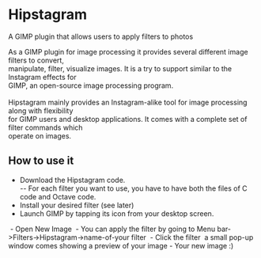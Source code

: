 # Hipstagram
A GIMP plugin that allows users to apply filters to photos

As a GIMP plugin for image processing it provides several different image filters to convert, <br>
manipulate, filter, visualize images. It is a try to support similar to the Instagram effects for  <br>
GIMP, an open-source image processing program. <br>
<br>
Hipstagram mainly provides an Instagram-alike tool for image processing along with flexibility <br>
for GIMP users and desktop applications. It comes with a complete set of filter commands which  <br>
operate on images.<br>

## How to use it

- Download the Hipstagram code. <br>
-- For each filter you want to use, you have to have both the files of C code and Octave 
code.
- Install your desired filter (see later)
- Launch GIMP by tapping its icon from your desktop screen.
<image>
- Open New Image
<image>
- You can apply the filter by going to Menu bar->Filters->Hipstagram->name-of-your filter 
<image>
- Click the filter
<image>
a small pop-up window comes showing a preview of your image
- Your new image :)
<image>
